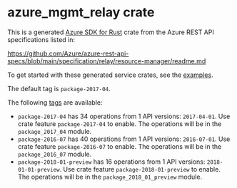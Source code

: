 # azure_mgmt_relay crate

This is a generated [Azure SDK for Rust](https://github.com/Azure/azure-sdk-for-rust) crate from the Azure REST API specifications listed in:

https://github.com/Azure/azure-rest-api-specs/blob/main/specification/relay/resource-manager/readme.md

To get started with these generated service crates, see the [examples](https://github.com/Azure/azure-sdk-for-rust/blob/main/services/README.md#examples).

The default tag is `package-2017-04`.

The following [tags](https://github.com/Azure/azure-sdk-for-rust/blob/main/services/tags.md) are available:

- `package-2017-04` has 34 operations from 1 API versions: `2017-04-01`. Use crate feature `package-2017-04` to enable. The operations will be in the `package_2017_04` module.
- `package-2016-07` has 40 operations from 1 API versions: `2016-07-01`. Use crate feature `package-2016-07` to enable. The operations will be in the `package_2016_07` module.
- `package-2018-01-preview` has 16 operations from 1 API versions: `2018-01-01-preview`. Use crate feature `package-2018-01-preview` to enable. The operations will be in the `package_2018_01_preview` module.